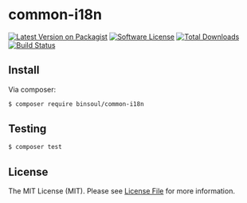# common-i18n

[![Latest Version on Packagist][ico-version]][link-packagist]
[![Software License][ico-license]](LICENSE.md)
[![Total Downloads][ico-downloads]][link-downloads]
[![Build Status](https://travis-ci.org/binsoul/common-i18n.svg?branch=master)](https://travis-ci.org/binsoul/common-i18n)

## Install

Via composer:

``` bash
$ composer require binsoul/common-i18n
```

## Testing

``` bash
$ composer test
```

## License

The MIT License (MIT). Please see [License File](LICENSE.md) for more information.

[ico-version]: https://img.shields.io/packagist/v/binsoul/common-i18n.svg?style=flat-square
[ico-license]: https://img.shields.io/badge/license-MIT-brightgreen.svg?style=flat-square
[ico-downloads]: https://img.shields.io/packagist/dt/binsoul/common-i18n.svg?style=flat-square

[link-packagist]: https://packagist.org/packages/binsoul/common-i18n
[link-downloads]: https://packagist.org/packages/binsoul/common-i18n
[link-author]: https://github.com/binsoul
